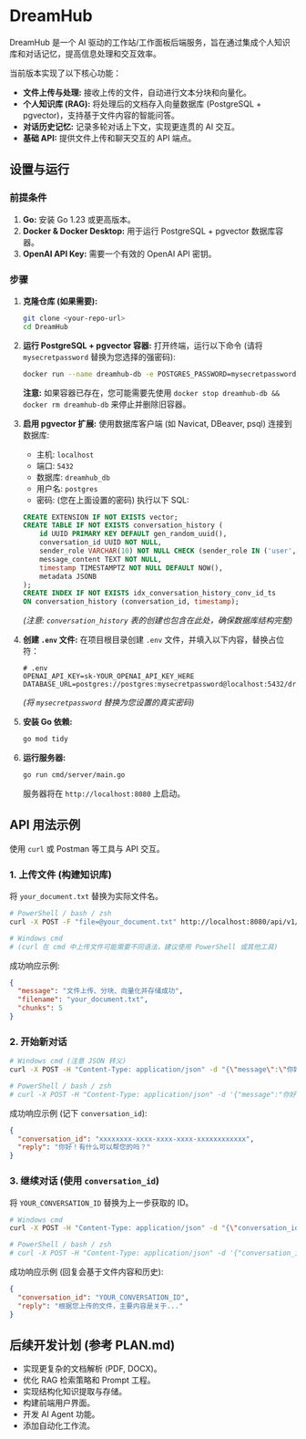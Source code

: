 # DreamHub

DreamHub 是一个 AI 驱动的工作站/工作面板后端服务，旨在通过集成个人知识库和对话记忆，提高信息处理和交互效率。

当前版本实现了以下核心功能：
*   **文件上传与处理:** 接收上传的文件，自动进行文本分块和向量化。
*   **个人知识库 (RAG):** 将处理后的文档存入向量数据库 (PostgreSQL + pgvector)，支持基于文件内容的智能问答。
*   **对话历史记忆:** 记录多轮对话上下文，实现更连贯的 AI 交互。
*   **基础 API:** 提供文件上传和聊天交互的 API 端点。

## 设置与运行

### 前提条件

1.  **Go:** 安装 Go 1.23 或更高版本。
2.  **Docker & Docker Desktop:** 用于运行 PostgreSQL + pgvector 数据库容器。
3.  **OpenAI API Key:** 需要一个有效的 OpenAI API 密钥。

### 步骤

1.  **克隆仓库 (如果需要):**
    ```bash
    git clone <your-repo-url>
    cd DreamHub
    ```

2.  **运行 PostgreSQL + pgvector 容器:**
    打开终端，运行以下命令 (请将 `mysecretpassword` 替换为您选择的强密码):
    ```bash
    docker run --name dreamhub-db -e POSTGRES_PASSWORD=mysecretpassword -e POSTGRES_DB=dreamhub_db -p 5432:5432 -d ankane/pgvector
    ```
    **注意:** 如果容器已存在，您可能需要先使用 `docker stop dreamhub-db && docker rm dreamhub-db` 来停止并删除旧容器。

3.  **启用 pgvector 扩展:**
    使用数据库客户端 (如 Navicat, DBeaver, psql) 连接到数据库:
    *   主机: `localhost`
    *   端口: `5432`
    *   数据库: `dreamhub_db`
    *   用户名: `postgres`
    *   密码: (您在上面设置的密码)
    执行以下 SQL:
    ```sql
    CREATE EXTENSION IF NOT EXISTS vector;
    CREATE TABLE IF NOT EXISTS conversation_history (
        id UUID PRIMARY KEY DEFAULT gen_random_uuid(),
        conversation_id UUID NOT NULL,
        sender_role VARCHAR(10) NOT NULL CHECK (sender_role IN ('user', 'ai')),
        message_content TEXT NOT NULL,
        timestamp TIMESTAMPTZ NOT NULL DEFAULT NOW(),
        metadata JSONB
    );
    CREATE INDEX IF NOT EXISTS idx_conversation_history_conv_id_ts
    ON conversation_history (conversation_id, timestamp);
    ```
    *(注意: `conversation_history` 表的创建也包含在此处，确保数据库结构完整)*

4.  **创建 `.env` 文件:**
    在项目根目录创建 `.env` 文件，并填入以下内容，替换占位符：
    ```dotenv
    # .env
    OPENAI_API_KEY=sk-YOUR_OPENAI_API_KEY_HERE
    DATABASE_URL=postgres://postgres:mysecretpassword@localhost:5432/dreamhub_db
    ```
    *(将 `mysecretpassword` 替换为您设置的真实密码)*

5.  **安装 Go 依赖:**
    ```bash
    go mod tidy
    ```

6.  **运行服务器:**
    ```bash
    go run cmd/server/main.go
    ```
    服务器将在 `http://localhost:8080` 上启动。

## API 用法示例

使用 `curl` 或 Postman 等工具与 API 交互。

### 1. 上传文件 (构建知识库)

将 `your_document.txt` 替换为实际文件名。

```bash
# PowerShell / bash / zsh
curl -X POST -F "file=@your_document.txt" http://localhost:8080/api/v1/upload

# Windows cmd
# (curl 在 cmd 中上传文件可能需要不同语法，建议使用 PowerShell 或其他工具)
```
成功响应示例:
```json
{
  "message": "文件上传、分块、向量化并存储成功",
  "filename": "your_document.txt",
  "chunks": 5
}
```

### 2. 开始新对话

```bash
# Windows cmd (注意 JSON 转义)
curl -X POST -H "Content-Type: application/json" -d "{\"message\":\"你好！\"}" http://localhost:8080/api/v1/chat

# PowerShell / bash / zsh
# curl -X POST -H "Content-Type: application/json" -d '{"message":"你好！"}' http://localhost:8080/api/v1/chat
```
成功响应示例 (记下 `conversation_id`):
```json
{
  "conversation_id": "xxxxxxxx-xxxx-xxxx-xxxx-xxxxxxxxxxxx",
  "reply": "你好！有什么可以帮您的吗？"
}
```

### 3. 继续对话 (使用 `conversation_id`)

将 `YOUR_CONVERSATION_ID` 替换为上一步获取的 ID。

```bash
# Windows cmd
curl -X POST -H "Content-Type: application/json" -d "{\"conversation_id\":\"YOUR_CONVERSATION_ID\",\"message\":\"请根据我上传的文件总结一下主要内容。\"}" http://localhost:8080/api/v1/chat

# PowerShell / bash / zsh
# curl -X POST -H "Content-Type: application/json" -d '{"conversation_id":"YOUR_CONVERSATION_ID","message":"请根据我上传的文件总结一下主要内容。"}' http://localhost:8080/api/v1/chat
```
成功响应示例 (回复会基于文件内容和历史):
```json
{
  "conversation_id": "YOUR_CONVERSATION_ID",
  "reply": "根据您上传的文件，主要内容是关于..."
}
```

## 后续开发计划 (参考 PLAN.md)

*   实现更复杂的文档解析 (PDF, DOCX)。
*   优化 RAG 检索策略和 Prompt 工程。
*   实现结构化知识提取与存储。
*   构建前端用户界面。
*   开发 AI Agent 功能。
*   添加自动化工作流。